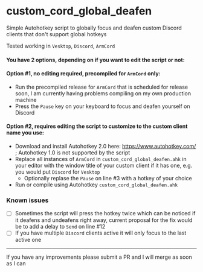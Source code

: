# custom_cord_global_deafen
Simple Autohotkey script to globally focus and deafen custom Discord clients that don't support global hotkeys

Tested working in `Vesktop`, `Discord`, `ArmCord`

#### You have 2 options, depending on if you want to edit the script or not:
  #### Option #1, no editing required, precompiled for `ArmCord` only:
  - Run the precompiled release for `ArmCord` that is scheduled for release soon, I am currently having problems compiling on my own production machine
  - Press the `Pause` key on your keyboard to focus and deafen yourself on Discord

  #### Option #2, requires editing the script to customize to the custom client name you use:
  - Download and install Autohotkey 2.0 here: https://www.autohotkey.com/ ; Autohotkey 1.0 is not supported by the script
  - Replace all instances of `ArmCord` in `custom_cord_global_deafen.ahk` in your editor with the window title of your custom client if it has one, e.g. you would put `Discord` for `Vesktop`
    - Optionally replase the `Pause` on line #3 with a hotkey of your choice
  - Run or compile using Autohotkey `custom_cord_global_deafen.ahk`

 ### Known issues
  - [ ] Sometimes the script will press the hotkey twice which can be noticed if it deafens and undeafens right away, current proposal for the fix would be to add a delay to `Send` on line #12
  - [ ] If you have multiple `Discord` clients active it will only focus to the last active one
---
If you have any improvements please submit a PR and I will merge as soon as I can
